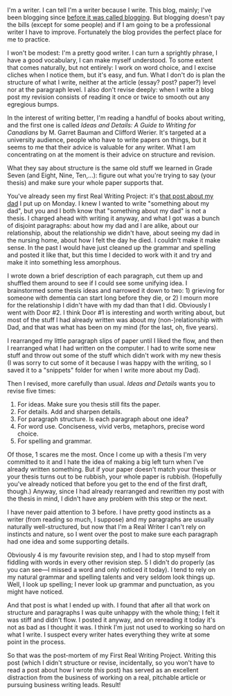 <!--
.. title: Writing About Writing: My First Real Project
.. date: 2009-09-30 11:07:09
.. author: Amy Brown
-->

I'm a writer. I can tell I'm a writer because I write. This blog,
mainly; I've been blogging since 
[before it was called blogging](http://arbrown.latte.ca/journal/archives/).
But blogging doesn't pay the bills (except for some people) and
if I am going to be a professional writer I have to improve.
Fortunately the blog provides the perfect place for me to 
practice.

I won't be modest: I'm a pretty good writer. I can turn a sprightly
phrase, I have a good vocabulary, I can make myself understood.
To some extent that comes naturally, but not entirely: I work on word
choice, and I excise cliches when I notice them, but it's easy,
and fun. What I don't do is plan the structure of what I write,
neither at the article (essay? post? paper?) level nor at the
paragraph level. I also don't revise deeply: when I write a blog
post my revision consists of reading it once or twice to smooth out any
egregious bumps.

In the interest of writing better, I'm reading a handful of
books about writing, and the first one is called *Ideas and
Details: A Guide to Writing for Canadians* by M. Garret Bauman
and Clifford Werier. It's targeted at a university audience, 
people who have to write papers on things, but it seems to me
that their advice is valuable for any writer. What I am concentrating
on at the moment is their advice on structure and revision.

What they say about structure is the same old stuff we learned
in Grade Seven (and Eight, Nine, Ten,...): figure out what
you're trying to say (your thesis) and make sure your whole
paper supports that.

You've already seen my first Real Writing Project: it's 
[that post about my dad](http://weblog.latte.ca/amy/everythingelse/regretDad.html) I put up on Monday. I knew I wanted to write "something
about my dad", but you and I both know that "something about
my dad" is not a thesis. I charged ahead with writing it anyway,
and what I got was a bunch of disjoint paragraphs: about
how my dad and I are alike, about our relationship, about
the relationship we didn't have, about seeing my dad in 
the nursing home, about how I felt the day he died. I
couldn't make it make sense. In the past I would have just
cleaned up the grammar and spelling and posted it like
that, but this time I decided to work
with it and try and make it into something less amorphous.

I wrote down a brief description of each paragraph, cut them
up and shuffled them around to see if I could see some 
unifying idea. I brainstormed some thesis ideas and
narrowed it down to two: 1) grieving for someone with dementia
can start long before they die, or 2) I mourn more for the
relationship I didn't have with my dad than that I did.
Obviously I went with Door #2. I think Door #1 is interesting
and worth writing about, but most of the stuff I had already
written was about my (non-)relationship with Dad, and that was
what has been on my mind (for the last, oh, five years).

I rearranged my little paragraph slips of paper until I 
liked the flow, and then I rearranged what I had written
on the computer. I had to write some new stuff and throw out
some of the stuff which didn't work with my new thesis (I
was sorry to cut some of it because I was happy with the
writing, so I saved it to a "snippets" folder for when I write
more about my Dad).

Then I revised, more carefully than usual. *Ideas and Details*
wants you to revise five times:

1. For ideas. Make sure you thesis still fits the paper.
2. For details. Add and sharpen details.
3. For paragraph structure. Is each paragraph about one idea?
4. For word use. Conciseness, vivid verbs, metaphors, precise word choice.
5. For spelling and grammar.

Of those, 1 scares me the most. Once I come up with a thesis
I'm very committed to it and I hate the idea of making a big
left turn when I've already written something. But if your
paper doesn't match your thesis or your thesis turns out to 
be rubbish, your whole paper is rubbish. (Hopefully you've
already noticed that before you get to the end of the first
draft, though.) Anyway, since I had already rearranged and
rewritten my post with the thesis in mind, I didn't have
any problem with this step or the next.

I have never paid attention to 3 before. I have pretty good
instincts as a writer (from reading so much, I suppose) and
my paragraphs are usually naturally well-structured, but
now that I'm a Real Writer I can't rely on instincts and
nature, so I went over the post to make sure each paragraph
had one idea and some supporting details.

Obviously 4 is my favourite revision step, and I had to stop
myself from fiddling with words in every other revision step.
5 I didn't do properly (as you can see&mdash;I missed a word
and only noticed it today). I tend to rely on my natural
grammar and spelling talents and very seldom look things up.
Well, I look up spelling; I never look up grammar and
punctuation, as you might have noticed.

And that post is what I ended up with. I found that after all
that work on structure and paragraphs I was quite unhappy
with the whole thing; I felt it was stiff and didn't flow.
I posted it anyway, and on rereading it today it's not as
bad as I thought it was. I think I'm just not used to working
so hard on what I write. I suspect every writer hates everything
they write at some point in the process.

So that was the post-mortem of my First Real Writing Project.
Writing this post (which I didn't structure or revise, incidentally,
so you won't have to read a post about how I wrote *this*
post) has served as an excellent distraction from the business
of working on a real, pitchable article or pursuing business
writing leads. Result!


